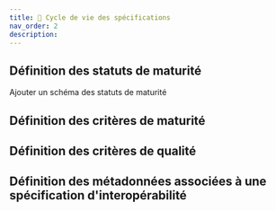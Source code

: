 ```yaml
---
title: 📝 Cycle de vie des spécifications
nav_order: 2
description: 
---
```


## Définition des statuts de maturité

Ajouter un schéma des statuts de maturité

## Définition des critères de maturité


## Définition des critères de qualité

## Définition des métadonnées associées à une spécification d'interopérabilité